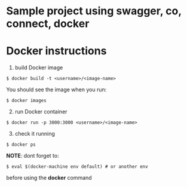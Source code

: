 # Sample project using swagger, co, connect, docker

# Docker instructions

1) build Docker image

```
$ docker build -t <username>/<image-name>
```

You should see the image when you run:

```
$ docker images
```

2) run Docker container

```
$ docker run -p 3000:3000 <username>/<image-name>
```

3) check it running

```
$ docker ps
```

**NOTE**: dont forget to:

```
$ eval $(docker-machine env default) # or another env
```

before using the **docker** command
